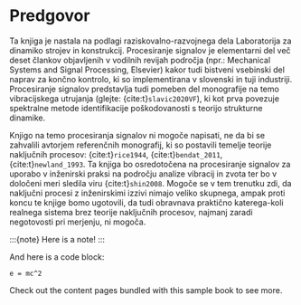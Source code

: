 # Predgovor

Ta knjiga je nastala na podlagi raziskovalno-razvojnega dela Laboratorija za dinamiko strojev in konstrukcij. Procesiranje signalov je elementarni del več deset člankov objavljenih v vodilnih revijah področja (npr.: Mechanical Systems and Signal Processing, Elsevier) kakor tudi bistveni vsebinski del naprav za končno kontrolo, ki so implementirana v slovenski in tuji industriji. Procesiranje signalov predstavlja tudi pomeben del monografije na temo vibracijskega utrujanja (glejte: {cite:t}`slavic2020VF`), ki kot prva povezuje spektralne metode identifikacije poškodovanosti s teorijo strukturne dinamike.

Knjigo na temo procesiranja signalov ni mogoče napisati, ne da bi se zahvalili avtorjem referenčnih monografij, ki so postavili temelje teorije naključnih procesov:  {cite:t}`rice1944`, {cite:t}`bendat_2011`,  {cite:t}`newland_1993`. Ta knjiga bo osredotočena na procesiranje signalov za uporabo v inženirski praksi na področju analize vibracij in zvota ter bo v določeni meri sledila viru {cite:t}`shin2008`. Mogoče se v tem trenutku zdi, da naključni procesi z inženirskimi izzivi nimajo veliko skupnega, ampak proti koncu te knjige bomo ugotovili, da tudi obravnava praktično katerega-koli realnega sistema brez teorije naključnih procesov, najmanj zaradi negotovosti pri merjenju, ni mogoča.


:::{note}
Here is a note!
:::

And here is a code block:

```
e = mc^2
```

Check out the content pages bundled with this sample book to see more.
